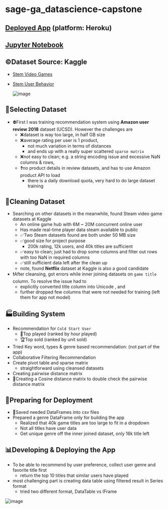 # sage-ga_datascience-capstone
  
  
## [Deployed App](https://roy-liu-sage-ga.herokuapp.com/capstone) (platform: Heroku)
## [Jupyter Notebook](https://github.com/roycliu/sage-ga_datascience-capstone/blob/main/capstone/Game%20Recommendation%20System.ipynb)
## ©Dataset Source: Kaggle
- [Stem Video Games](https://www.kaggle.com/trolukovich/steam-games-complete-dataset)
- [Stem User Behavior](https://www.kaggle.com/tamber/steam-video-games)
  
  ![image](https://user-images.githubusercontent.com/37002271/123145167-680ac180-d411-11eb-8333-fc1a4599e1bf.png)

  
  
## 🤨Selecting Dataset

- ⛔First I was training recommendation system using __Amazon user review 2018__ dataset (UCSD). However the challenges are
  - ❌dataset is way too large, in half GB size
  - ❌average rating per user is 1 product, 
    - not much variation in terms of distances
    - and ends up with a really super scattered `sparse matrix`
  - ❌not easy to clean; e.g. a string encoding issue and excessive NaN columns & rows, 
  - ❓no product details in review datasets, and has to use Amazon product API to load
    - there is a daily download quota, very hard to do large dataset training

## 🧹Cleaning Dataset

- Searching on other datasets in the meanwhile, found Steam video game datasets at Kaggle
  - An online game hub with 6M ~ 20M concurrent online user
  - Has made real-time player data steam available to public
  - ✅Two Steam datasets found are both under 50 MB size
  - ✅good size for project purpose
    - 200k rating, 12k users, and 40k titles are sufficient
  - ✅easy to clean; just had to drop some columns and filter out rows with too NaN in required columns
  - ✅still sufficient data left after the clean up
  - note, found __Netflix__ dataset at Kaggle is also a good candidate
- ❗After cleansing, got errors while inner joining datasets on `game title` column. To resolve the issue had to
  - explicitly converted title column into Unicode , and 
  - further dropped few columns that were not needed for training (left them for app not model)

## 🏭Building System

- Recommendation for `Cold Start User`
  - 🥇Top played (ranked by hour played)
  - 🏆Top sold (ranked by unit sold) 
- Tried Key word, types & genre based recommendation: (not part of the app)
-  Collaborative Filtering Recommendation 
  - Create pivot table and sparse matrix
    - straightforward using cleansed datasets
  - Creating pairwise distance matrix
  - 🎯Creating a Cosine distance matrix to double check the pairwise distance matrix

## 🧰Preparing for Deployment

- 💾Saved needed DataFrames into csv files
- Prepared a genre DataFrame only for building the app
  - Realized that 40k game titles are too large to fit in a dropdown
  - Not all titles have user data 
  - Get unique genre off the inner joined dataset, only 16k title left

## 📊Developing & Deploying the App

- To be able to recommend by user preference, collect user genre and favorite title first
  - return the top 10 titles that similar users have played
- most challenging part is creating data table using filtered result in Series format
  - tried two different format, DataTable vs IFrame
  
  
![image](https://user-images.githubusercontent.com/37002271/123145786-0a2aa980-d412-11eb-8152-b38c358103b4.png)


